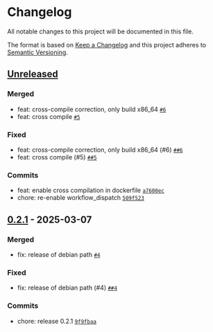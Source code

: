 # Changelog

All notable changes to this project will be documented in this file.

The format is based on [Keep a Changelog](https://keepachangelog.com/en/1.0.0/)
and this project adheres to [Semantic Versioning](https://semver.org/spec/v2.0.0.html).

## [Unreleased](https://github.com/krakjn/timbre/compare/0.2.1...HEAD)

### Merged

- feat: cross-compile correction, only build x86_64 [`#6`](https://github.com/krakjn/timbre/pull/6)
- feat: cross compile [`#5`](https://github.com/krakjn/timbre/pull/5)

### Fixed

- feat: cross-compile correction, only build x86_64 (#6) [`##6`](https://github.com/krakjn/timbre/issues/#6)
- feat: cross compile (#5) [`##5`](https://github.com/krakjn/timbre/issues/#5)

### Commits

- feat: enable cross compilation in dockerfile [`a7600ec`](https://github.com/krakjn/timbre/commit/a7600ecfc6b508f3fd73d1e1e2148acbd157114f)
- chore: re-enable workflow_dispatch [`509f523`](https://github.com/krakjn/timbre/commit/509f5231783c4160d9a851b3f8f472dc69ece226)

## [0.2.1](https://github.com/krakjn/timbre/compare/0.2.0...0.2.1) - 2025-03-07

### Merged

- fix: release of debian path [`#4`](https://github.com/krakjn/timbre/pull/4)

### Fixed

- fix: release of debian path (#4) [`##4`](https://github.com/krakjn/timbre/issues/#4)

### Commits

- chore: release 0.2.1 [`9f9fbaa`](https://github.com/krakjn/timbre/commit/9f9fbaa43609e91ea3dcb2d9264e3972e34a733b)
